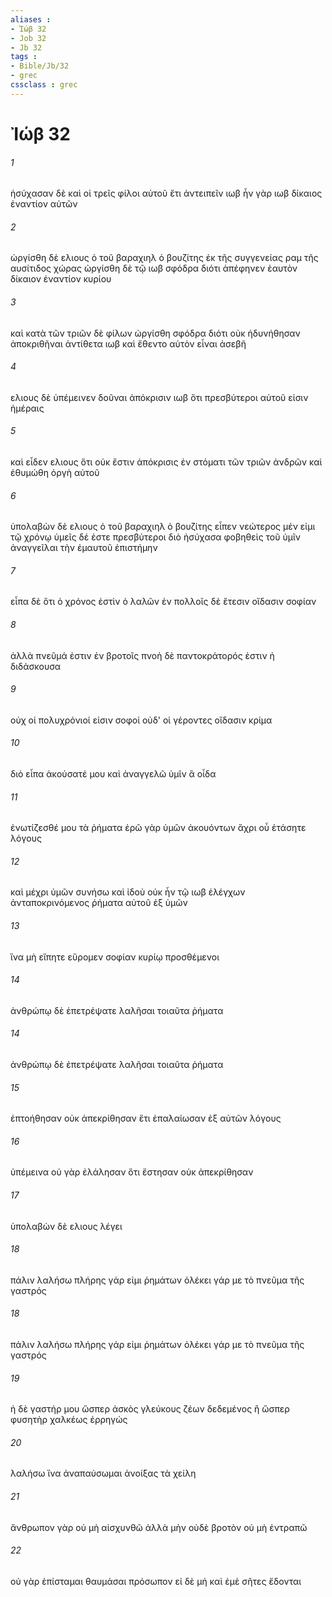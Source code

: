 ```yaml
---
aliases : 
- Ἰώβ 32
- Job 32
- Jb 32
tags : 
- Bible/Jb/32
- grec
cssclass : grec
---
```


# Ἰώβ 32

###### 1
ἡσύχασαν δὲ καὶ οἱ τρεῖς φίλοι αὐτοῦ ἔτι ἀντειπεῖν ιωβ ἦν γὰρ ιωβ δίκαιος ἐναντίον αὐτῶν
###### 2
ὠργίσθη δὲ ελιους ὁ τοῦ βαραχιηλ ὁ βουζίτης ἐκ τῆς συγγενείας ραμ τῆς αυσίτιδος χώρας ὠργίσθη δὲ τῷ ιωβ σφόδρα διότι ἀπέφηνεν ἑαυτὸν δίκαιον ἐναντίον κυρίου
###### 3
καὶ κατὰ τῶν τριῶν δὲ φίλων ὠργίσθη σφόδρα διότι οὐκ ἠδυνήθησαν ἀποκριθῆναι ἀντίθετα ιωβ καὶ ἔθεντο αὐτὸν εἶναι ἀσεβῆ
###### 4
ελιους δὲ ὑπέμεινεν δοῦναι ἀπόκρισιν ιωβ ὅτι πρεσβύτεροι αὐτοῦ εἰσιν ἡμέραις
###### 5
καὶ εἶδεν ελιους ὅτι οὐκ ἔστιν ἀπόκρισις ἐν στόματι τῶν τριῶν ἀνδρῶν καὶ ἐθυμώθη ὀργὴ αὐτοῦ
###### 6
ὑπολαβὼν δὲ ελιους ὁ τοῦ βαραχιηλ ὁ βουζίτης εἶπεν νεώτερος μέν εἰμι τῷ χρόνῳ ὑμεῖς δέ ἐστε πρεσβύτεροι διὸ ἡσύχασα φοβηθεὶς τοῦ ὑμῖν ἀναγγεῖλαι τὴν ἐμαυτοῦ ἐπιστήμην
###### 7
εἶπα δὲ ὅτι ὁ χρόνος ἐστὶν ὁ λαλῶν ἐν πολλοῖς δὲ ἔτεσιν οἴδασιν σοφίαν
###### 8
ἀλλὰ πνεῦμά ἐστιν ἐν βροτοῖς πνοὴ δὲ παντοκράτορός ἐστιν ἡ διδάσκουσα
###### 9
οὐχ οἱ πολυχρόνιοί εἰσιν σοφοί οὐδ' οἱ γέροντες οἴδασιν κρίμα
###### 10
διὸ εἶπα ἀκούσατέ μου καὶ ἀναγγελῶ ὑμῖν ἃ οἶδα
###### 11
ἐνωτίζεσθέ μου τὰ ῥήματα ἐρῶ γὰρ ὑμῶν ἀκουόντων ἄχρι οὗ ἐτάσητε λόγους
###### 12
καὶ μέχρι ὑμῶν συνήσω καὶ ἰδοὺ οὐκ ἦν τῷ ιωβ ἐλέγχων ἀνταποκρινόμενος ῥήματα αὐτοῦ ἐξ ὑμῶν
###### 13
ἵνα μὴ εἴπητε εὕρομεν σοφίαν κυρίῳ προσθέμενοι
###### 14
ἀνθρώπῳ δὲ ἐπετρέψατε λαλῆσαι τοιαῦτα ῥήματα
###### 14
ἀνθρώπῳ δὲ ἐπετρέψατε λαλῆσαι τοιαῦτα ῥήματα
###### 15
ἐπτοήθησαν οὐκ ἀπεκρίθησαν ἔτι ἐπαλαίωσαν ἐξ αὐτῶν λόγους
###### 16
ὑπέμεινα οὐ γὰρ ἐλάλησαν ὅτι ἔστησαν οὐκ ἀπεκρίθησαν
###### 17
ὑπολαβὼν δὲ ελιους λέγει
###### 18
πάλιν λαλήσω πλήρης γάρ εἰμι ῥημάτων ὀλέκει γάρ με τὸ πνεῦμα τῆς γαστρός
###### 18
πάλιν λαλήσω πλήρης γάρ εἰμι ῥημάτων ὀλέκει γάρ με τὸ πνεῦμα τῆς γαστρός
###### 19
ἡ δὲ γαστήρ μου ὥσπερ ἀσκὸς γλεύκους ζέων δεδεμένος ἢ ὥσπερ φυσητὴρ χαλκέως ἐρρηγώς
###### 20
λαλήσω ἵνα ἀναπαύσωμαι ἀνοίξας τὰ χείλη
###### 21
ἄνθρωπον γὰρ οὐ μὴ αἰσχυνθῶ ἀλλὰ μὴν οὐδὲ βροτὸν οὐ μὴ ἐντραπῶ
###### 22
οὐ γὰρ ἐπίσταμαι θαυμάσαι πρόσωπον εἰ δὲ μή καὶ ἐμὲ σῆτες ἔδονται
